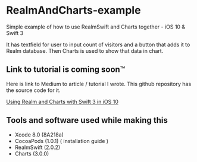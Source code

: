 # RealmAndCharts-example
Simple example of how to use RealmSwift and Charts together - iOS 10 &amp; Swift 3

It has textfield for user to input count of visitors and a button that adds it to Realm database. Then Charts is used to show that data in chart.

## Link to tutorial is coming soon™
Here is link to Medium to article / tutorial I wrote. This github repository has the source code for it.

[Using Realm and Charts with Swift 3 in iOS 10](https://medium.com/@skoli/using-realm-and-charts-with-swift-3-in-ios-10-40c42e3838c0)

## Tools and software used while making this
* Xcode 8.0 (8A218a)
* CocoaPods (1.0.1) ( installation guide )
* RealmSwift (2.0.2)
* Charts (3.0.0)
